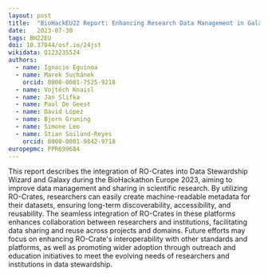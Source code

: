 ```yaml
---
layout: post
title:  "BioHackEU22 Report: Enhancing Research Data Management in Galaxy and Data Stewardship Wizard by utilising RO-Crates"
date:   2023-07-30
tags: BH22EU
doi: 10.37044/osf.io/24jst
wikidata: Q123235524
authors:
  - name: Ignacio Eguinoa
  - name: Marek Suchánek
    orcid: 0000-0001-7525-9218
  - name: Vojtěch Knaisl
  - name: Jan Slifka
  - name: Paul De Geest
  - name: David López
  - name: Bjorn Gruning
  - name: Simone Leo
  - name: Stian Soiland-Reyes
    orcid: 0000-0001-9842-9718
europepmc: PPR699684
---
```


This report describes the integration of RO-Crates into Data Stewardship Wizard and Galaxy during the BioHackathon Europe 2023, aiming to improve data management and sharing in scientific research. By utilizing RO-Crates, researchers can easily create machine-readable metadata for their datasets, ensuring long-term discoverability, accessibility, and reusability. The seamless integration of RO-Crates in these platforms enhances collaboration between researchers and institutions, facilitating data sharing and reuse across projects and domains. Future efforts may focus on enhancing RO-Crate's interoperability with other standards and platforms, as well as promoting wider adoption through outreach and education initiatives to meet the evolving needs of researchers and institutions in data stewardship.

